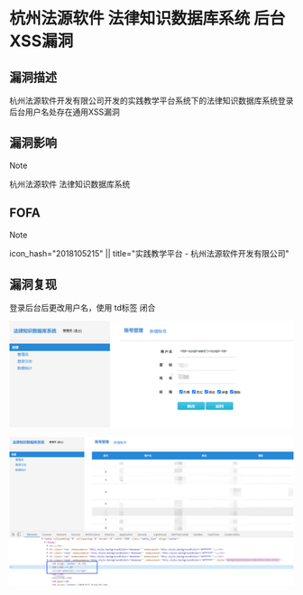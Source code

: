 # 杭州法源软件 法律知识数据库系统 后台XSS漏洞

## 漏洞描述

杭州法源软件开发有限公司开发的实践教学平台系统下的法律知识数据库系统登录后台用户名处存在通用XSS漏洞

## 漏洞影响

> [!NOTE]
>
> 杭州法源软件 法律知识数据库系统

## FOFA

> [!NOTE]
>
> icon_hash="2018105215" || title="实践教学平台 - 杭州法源软件开发有限公司"

## 漏洞复现

登录后台后更改用户名，使用 td标签 闭合

![](image/fy-8.png)

![](image/fy-9.png)